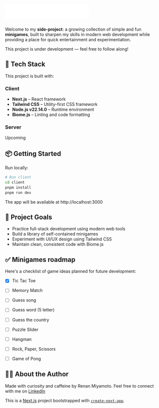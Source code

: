# ![minigames Logo](./client/public/logo.svg)

Welcome to my **side-project**: a growing collection of simple and fun **minigames**, built to sharpen my skills in modern web development while providing a place for quick entertainment and experimentation.

This project is under development — feel free to follow along!

## 🚀 Tech Stack

This project is built with:

### Client
- **Next.js** – React framework
- **Tailwind CSS** – Utility-first CSS framework
- **Node.js v22.14.0** – Runtime environment
- **Biome.js** – Linting and code formatting

### Server
Upcoming

## 📦 Getting Started

Run locally:

```bash
# Run client
cd client
pnpm install
pnpm run dev
```

The app will be available at http://localhost:3000


## 🧠 Project Goals

- Practice full-stack development using modern web tools
- Build a library of self-contained minigames
- Experiment with UI/UX design using Tailwind CSS
- Maintain clean, consistent code with Biome.js


## ✅ Minigames roadmap

Here's a checklist of game ideas planned for future development:
- [x] Tic Tac Toe
- [ ] Memory Match
- [ ] Guess song
- [ ] Guess word (5 letter)
- [ ] Guess the country
- [ ] Puzzle Slider
- [ ] Hangman
- [ ] Rock, Paper, Scissors
- [ ] Game of Pong


## 🙋‍♂️ About the Author

Made with curiosity and caffeine by Renan Miyamoto.
Feel free to connect with me on [LinkedIn](https://www.linkedin.com/in/renanmiyamoto/)

This is a [Next.js](https://nextjs.org) project bootstrapped with [`create-next-app`](https://nextjs.org/docs/app/api-reference/cli/create-next-app).
